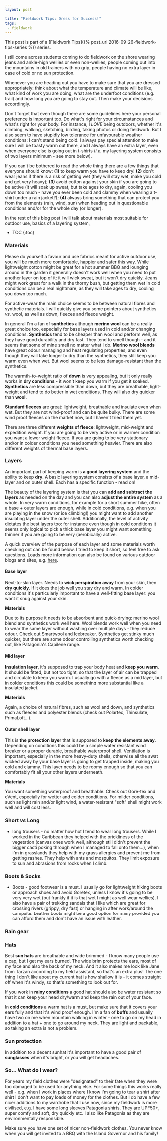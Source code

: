```yaml
---
layout: post

title: "Fieldwork Tips: Dress for Success!"
tags: 
 - fieldwork
---
```


This post is part of a [Fieldwork Tips]({% post_url 2016-09-26-fieldwork-tips-series %}) series.


I still come across students coming to do fieldwork on the shore wearing jeans and ankle-high wellies or even non-wellies, people coming out into the mountains in old trainers with no grip, people having no extra layer in case of cold or no sun protection. 

Whenever you are heading out you have to make sure that you are dressed appropriately: think about what the temperature and climate will be like, what kind of work you are doing, what are the underfoot conditions (e.g. trail) and how long you are going to stay out. Then make your decisions accordingly. 

Don't forget that even though there are some guidelines here your personal preference is important too. Do what's right for your circumstances and what's right for your body. For instance, I *LOVE* being outdoors, whether it's climbing, walking, sketching, birding, taking photos or doing fieldwork. But I also seem to have stupidly low tolerance for unfavourable weather conditions: I can't stand being cold. I always pay special attention to make sure I will be toasty warm out there, and I always have an extra layer, even when everyone else is going out in t-shirts (*i.e.* my layering system consists of two layers minimum - see more below).

If you can't be bothered to read the whole thing there are a few things that everyone should know: **(1)** to keep warm you have to keep dry! **(2)** don't wear jeans if there is a risk of getting wet (they will stay wet, make you cold and get very heavy); **(3)** avoid cotton against your skin if you are going to be active (it will soak up sweat, but take ages to dry, again, cooling you down too much - have you ever been cold and clammy when wearing a t-shirt under a rain jacket?); **(4)** always bring something that can protect you from the elements (rain, wind, sun) when heading out in questionable conditions and/or for the whole day (or longer).

In the rest of this blog post I will talk about materials most suitable for outdoor use, basics of a layering system, 

* TOC
{:toc}


### Materials

Please do yourself a favour and use fabrics meant for active outdoor use, you will be much more comfortable, happier and safer this way. While lightweight cotton might be great for a hot summer BBQ and lounging around in the garden it generally doesn't work well when you need to put another layer on top of it: it will wick sweat, but it won't dry quickly. Jeans might work great for a walk in the thorny bush, but getting them wet in cold conditions can be a real nightmare, as they will take ages to dry, cooling you down too much.

For active-wear the main choice seems to be between natural fibres and synthetic materials. I will quickly give you some pointers about synthetics *vs.* wool, as well as down, fleeces and fleece weight.

In general I'm a fan of **synthetics** although **merino wool** can be a really great choice too, especially for base layers used in cold and/or changing conditions. **Synthetics** tend to be cheaper than wool and perform well, as they have good durability and dry fast. They tend to smell though - and it seems that some of mine smell no matter what I do. **Merino wool blends** have great odour managing and heat regulating properties, and even though they will take longer to dry than the synthetics, they still keep you warm even when wet. But wool seems to be less damage-resistant than the synthetics.

The warmth-to-weight ratio of **down** is very appealing, but it only really works in **dry conditions** - it won't keep you warm if you get it soaked. **Synthetics** are less compressible than down, but they are breathable, light-weight and tend to do better in wet conditions. They will also dry quicker than **wool**.

**Standard fleeces** are great: lightweight, breathable and insulate even when wet. But they are not wind-proof and can be quite bulky. There are some wind proof fleeces on the market now, but I haven't tried them yet.

There are three different **weights of fleece**: lightweight, mid-weight and expedition weight. If you are going to be very active or in warmer condition you want a lower weight fleece. If you are going to be very stationary and/or in colder conditions you need something heavier. There are also different weights of thermal base layers.

### Layers

An important part of keeping warm is **a good layering system** and the ability to keep **dry**. A basic layering system consists of a base layer, a mid-layer and on outer shell. Each has a specific function - read on!

The beauty of the layering system is that you can **add and subtract the layers** as needed on the day and you can also **adjust the entire system** as a whole. In very warm conditions, for example for a short summer hike, often a base + outer layers are enough, while in cold conditions, e.g. when you are playing in the snow (or ice climbing!) you might want to add another insulating layer under the outer shell. Additionally, the level of activity dictates the best layers too: for instance even though in cold conditions it seems only logical to pick a thick base layer you might want something thinner if you are going to be very (aerobically) active.

A quick overview of the purpose of each layer and some materials worth checking out can be found below. I tried to keep it short, so feel free to ask questions. Loads more information can also be found on various outdoor blogs and sites, e.g. [here](http://www.outdoorgearlab.com/a/11061/Introduction-to-Layered-Clothing-Systems).

#### Base layer
Next-to-skin layer. Needs to **wick perspiration away** from your skin, then **dry quickly**. If it does the job well you stay dry and warm. In colder conditions it's particularly important to have a well-fitting base layer: you want it snug against your skin. 

**Materials** 

Due to its purpose it needs to be absorbent and quick-drying: merino wool blend and synthetics work well here. Wool blends work well when you need to wear the same layer without washing over multiple days - they reduce odour. Check out Smartwool and Icebreaker. Synthetics get stinky much quicker, but there are some odour controlling synthetics worth checking out, like Patagonia's Capilene range.


#### Mid layer
**Insulation layer**, it's supposed to trap your body heat and **keep you warm**. It should be fitted, but not too tight, so that the layer of air can be trapped and circulate to keep you warm. I usually go with a fleece as a mid layer, but in colder conditions this could be something more substantial like a insulated jacket.

**Materials**

Again, a choice of natural fibres, such as wool and down, and synthetics such as fleeces and polyester blends (check out Polartec, Thinsulate, PrimaLoft...). 


#### Outer shell layer

This is **the protection layer** that is supposed to **keep the elements away**. Depending on conditions this could be a simple water resistant wind breaker or a proper durable, breathable waterproof shell. Ventilation is important, especially in the more heavy-duty shells, otherwise all the swat wicked away by your base layer is going to get trapped inside, making you cold and clammy. This layer needs to be roomy enough so that you can comfortably fit all your other layers underneath.

**Materials**

You want something waterproof and breathable. Check out Gore-tex and eVent, especially for wetter and colder conditions. For milder conditions, such as light rain and/or light wind, a water-resistant "soft" shell might work well and will cost less.



### Short *vs* Long

- long trousers - no matter how hot I tend to wear long trousers. While I worked in the Caribbean they helped with the prickliness of the vegetation (canvas ones work well, although still didn't prevent the bigger cacti poking through when I managed to fall onto them...), when I'm in grasslands they help with my grass allergies and prevent me from getting rashes. They help with ants and mosquitos. They limit exposure to sun and abrasions from rocks when I climb. 


### Boots & Socks


- Boots - good footwear is a must. I usually go for lightweight hiking boots or approach shoes and avoid Goretex, unless I know it's going to be very very wet (but frankly if it is that wet I might as well wear wellies). I also have a pair of trekking sandals that I like which are great for crossing rivers (grippy, dry fast) or hanging in after work/around the campsite. Leather boots might be a good option for many provided you can afford them and don't have an issue with leather.

### Rain gear

### Hats

Best **sun hats** are breathable and wide brimmed - I know many people use a cap, but I get my ears burned. The wide brim protects the ears, most of my face and also the back of my neck. And it also makes me look like Jane from Tarzan according to my field assistant, so that's an extra plus! The one thing I don't like about my current hat is how shallow it is - it comes straight off when it's windy, so that's something to look out for. 

If you work in **rainy conditions** a good hat should also be water resistant so that it can keep your head dry/warm and keep the rain out of your face.

In **cold conditions** a warm hat is a must, but make sure that it covers your ears fully and that it's wind proof enough. I'm a fan of **buffs** and usually have two on me when mountain walking in winter - one to go on my head in addition to a hat + one to go around my neck. They are light and packable, so taking an extra is not a problem.

### Sun protection

In addition to a decent sunhat it's important to have a good pair of **sunglasses** when it's bright, or you will get headaches.

### So... What do I wear?


For years my field clothes were "designated" to their fate when they were too damaged to be used for anything else. For some things this works really well - e.g. when I work in places where I know I'm going to tear a shirt after shirt I don't want to pay loads of money for the clothes. But I do have a few nicer additions to my wardrobe that I use now, since my fieldwork is more civilised, e.g. I have some long sleeves Patagonia shirts. They are UPF50+, super comfy and soft, dry quickly etc. I also like Patagonia as they are environmentally responsible.

Make sure you have one set of nicer non-fieldwork clothes. You never know when you will get invited to a BBQ with the Island Governor and his family! 
